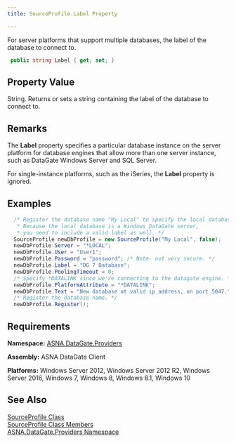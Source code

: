 ```yaml
---
title: SourceProfile.Label Property

---
```


For server platforms that support multiple databases, the label of the database to connect to. 

```cs
 public string Label { get; set; }
```


## Property Value

String. Returns or sets a string containing the label of the database to connect to.
## Remarks

The **Label** property specifies a particular database instance on the server platform for database engines that allow more than one server instance, such as DataGate Windows Server and SQL Server.

For single-instance platforms, such as the iSeries, the **Label** property is ignored.
## Examples


```cs 
  /* Register the database name "My Local" to specify the local database.
   * Because the local database is a Windows DataGate server, 
   * you need to include a valid label as well. */
  SourceProfile newDbProfile = new SourceProfile("My Local", false);
  newDbProfile.Server = "*LOCAL";
  newDbProfile.User = "User1";
  newDbProfile.Password = "password"; /* Note- not very secure. */
  newDbProfile.Label = "DG 7 Database";
  newDbProfile.PoolingTimeout = 0;
  /* Specify *DATALINK since we're connecting to the datagate engine. */
  newDbProfile.PlatformAttribute = "*DATALINK";
  newDbProfile.Text = "New database at valid ip address, on port 5047.";
  /* Register the database name. */
  newDbProfile.Register();
```

## Requirements

**Namespace:** [ASNA.DataGate.Providers](datagate-providers-namespace.html)

<span> **Assembly:** ASNA DataGate Client</span> 

<span> **Platforms:** Windows Server 2012, Windows Server 2012 R2, Windows Server 2016, Windows 7, Windows 8, Windows 8.1, Windows 10</span> 
## See Also


[SourceProfile Class](source-profile-class.html)
      <br />
[SourceProfile Class Members](source-profile-members.html)
      <br />
[ASNA.DataGate.Providers Namespace](datagate-providers-namespace.html)

